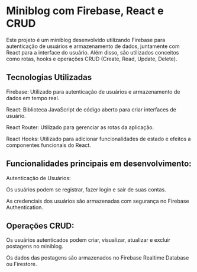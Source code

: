 <h1>Miniblog com Firebase, React e CRUD</h1>
Este projeto é um miniblog desenvolvido utilizando Firebase para autenticação de usuários e armazenamento de dados, juntamente com React para a interface do usuário. Além disso, são utilizados conceitos como rotas, hooks e operações CRUD (Create, Read, Update, Delete).

<h2>Tecnologias Utilizadas</h2>
<p>Firebase: Utilizado para autenticação de usuários e armazenamento de dados em tempo real.</p>
<p>React: Biblioteca JavaScript de código aberto para criar interfaces de usuário.</p>
<p>React Router: Utilizado para gerenciar as rotas da aplicação.</p>
<p>React Hooks: Utilizado para adicionar funcionalidades de estado e efeitos a componentes funcionais do React.</p>


<h2>Funcionalidades principais em desenvolvimento:</h2>
Autenticação de Usuários:

<p>Os usuários podem se registrar, fazer login e sair de suas contas.</p>
<p>As credenciais dos usuários são armazenadas com segurança no Firebase Authentication.</p>

<h2>Operações CRUD:</h2>

<p>Os usuários autenticados podem criar, visualizar, atualizar e excluir postagens no miniblog.</p>
<p>Os dados das postagens são armazenados no Firebase Realtime Database ou Firestore.</p>
